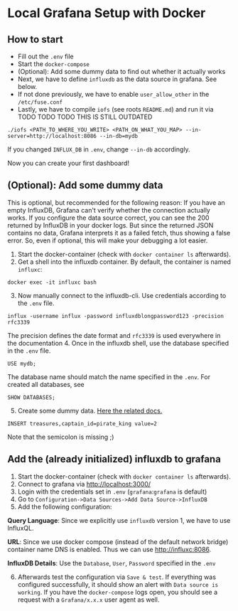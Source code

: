 # Local Grafana Setup with Docker

## How to start
- Fill out the `.env` file
- Start the `docker-compose`
- (Optional): Add some dummy data to find out whether it actually works
- Next, we have to define `influxdb` as the data source in grafana. See below.
- If not done previously, we have to enable `user_allow_other` in the `/etc/fuse.conf`
- Lastly, we have to compile `iofs` (see roots `README.md`) and run it via
TODO TODO TODO THIS IS STILL OUTDATED
```
./iofs <PATH_TO_WHERE_YOU_WRITE> <PATH_ON_WHAT_YOU_MAP> --in-server=http://localhost:8086 --in-db=mydb
```
If you changed `INFLUX_DB` in `.env`, change `--in-db` accordingly.

Now you can create your first dashboard!

## (Optional): Add some dummy data

This is optional, but recommended for the following reason: If you have an empty InfluxDB, Grafana can't verify whether the connection actually works. If you configure the data source correct, you can see the 200 returned by InfluxDB in your docker logs. But since the returned JSON contains no data, Grafana interprets it as a failed fetch, thus showing a false error. So, even if optional, this will make your debugging a lot easier.

1. Start the docker-container (check with `docker container ls` afterwards).
2. Get a shell into the influxdb container. By default, the container is named `influxc`:
```
docker exec -it influxc bash
```
3. Now manually connect to the influxdb-cli. Use credentials according to the `.env` file.
```
influx -username influx -password influxdblongpassword123 -precision rfc3339
```
The precision defines the date format and `rfc3339` is used everywhere in the documentation
4. Once in the influxdb shell, use the database specified in the `.env` file.
```
USE mydb;
```
The database name should match the name specified in the `.env`. For created all databases, see
```
SHOW DATABASES;
```
5. Create some dummy data. [Here the related docs.](https://docs.influxdata.com/influxdb/v1.6/tools/shell/#write-data-to-influxdb-with-insert)
```
INSERT treasures,captain_id=pirate_king value=2
```
Note that the semicolon is missing ;)

## Add the (already initialized) influxdb to grafana
1. Start the docker-container (check with `docker container ls` afterwards).
2. Connect to grafana via <http://localhost:3000/>
3. Login with the credentials set in `.env` (`grafana`:`grafana` is default)
4. Go to `Configuration->Data Sources->Add Data Source->InfluxDB`
5. Add the following configuration:

**Query Language**: Since we explicitly use `influxdb` version 1, we have to use InfluxQL.

**URL**: Since we use docker compose (instead of the default network bridge) container name DNS is enabled. Thus we can use <http://influxc:8086>.

**InfluxDB Details**: Use the `Database`, `User`, `Password` specified in the `.env`

6. Afterwards test the configuration via `Save & test`. If everything was configured successfully, it should show an alert with `Data source is working`. If you have the `docker-compose` logs open, you should see a request with a `Grafana/x.x.x` user agent as well.
